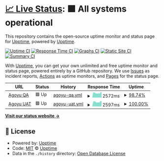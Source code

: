 # [📈 Live Status](https://upptime.github.io/upptime): <!--live status--> **🟩 All systems operational**

This repository contains the open-source uptime monitor and status page for [Upptime](https://upptime.js.org), powered by [Upptime](https://github.com/upptime/upptime).

[![Uptime CI](https://github.com/biginvn/upptime/workflows/Uptime%20CI/badge.svg)](https://github.com/biginvn/upptime/actions?query=workflow%3A%22Uptime+CI%22)
[![Response Time CI](https://github.com/biginvn/upptime/workflows/Response%20Time%20CI/badge.svg)](https://github.com/biginvn/upptime/actions?query=workflow%3A%22Response+Time+CI%22)
[![Graphs CI](https://github.com/biginvn/upptime/workflows/Graphs%20CI/badge.svg)](https://github.com/biginvn/upptime/actions?query=workflow%3A%22Graphs+CI%22)
[![Static Site CI](https://github.com/biginvn/upptime/workflows/Static%20Site%20CI/badge.svg)](https://github.com/biginvn/upptime/actions?query=workflow%3A%22Static+Site+CI%22)
[![Summary CI](https://github.com/biginvn/upptime/workflows/Summary%20CI/badge.svg)](https://github.com/biginvn/upptime/actions?query=workflow%3A%22Summary+CI%22)

With [Upptime](https://upptime.js.org), you can get your own unlimited and free uptime monitor and status page, powered entirely by a GitHub repository. We use [Issues](https://github.com/upptime/upptime/issues) as incident reports, [Actions](https://github.com/biginvn/upptime/actions) as uptime monitors, and [Pages](https://upptime.github.io/upptime) for the status page.

<!--start: status pages-->
<!-- This summary is generated by Upptime (https://github.com/upptime/upptime) -->
<!-- Do not edit this manually, your changes will be overwritten -->
<!-- prettier-ignore -->
| URL | Status | History | Response Time | Uptime |
| --- | ------ | ------- | ------------- | ------ |
| <img alt="" src="https://icons.duckduckgo.com/ip3/agoyu-qa.bigin.top.ico" height="13"> [Agoyu QA](https://agoyu-qa.bigin.top/) | 🟩 Up | [agoyu-qa.yml](https://github.com/biginvn/upptime/commits/HEAD/history/agoyu-qa.yml) | <details><summary><img alt="Response time graph" src="./graphs/agoyu-qa/response-time-week.png" height="20"> 2572ms</summary><br><a href="https://biginvn.github.io/upptime/history/agoyu-qa"><img alt="Response time 2433" src="https://img.shields.io/endpoint?url=https%3A%2F%2Fraw.githubusercontent.com%2Fbiginvn%2Fupptime%2FHEAD%2Fapi%2Fagoyu-qa%2Fresponse-time.json"></a><br><a href="https://biginvn.github.io/upptime/history/agoyu-qa"><img alt="24-hour response time 2994" src="https://img.shields.io/endpoint?url=https%3A%2F%2Fraw.githubusercontent.com%2Fbiginvn%2Fupptime%2FHEAD%2Fapi%2Fagoyu-qa%2Fresponse-time-day.json"></a><br><a href="https://biginvn.github.io/upptime/history/agoyu-qa"><img alt="7-day response time 2572" src="https://img.shields.io/endpoint?url=https%3A%2F%2Fraw.githubusercontent.com%2Fbiginvn%2Fupptime%2FHEAD%2Fapi%2Fagoyu-qa%2Fresponse-time-week.json"></a><br><a href="https://biginvn.github.io/upptime/history/agoyu-qa"><img alt="30-day response time 2433" src="https://img.shields.io/endpoint?url=https%3A%2F%2Fraw.githubusercontent.com%2Fbiginvn%2Fupptime%2FHEAD%2Fapi%2Fagoyu-qa%2Fresponse-time-month.json"></a><br><a href="https://biginvn.github.io/upptime/history/agoyu-qa"><img alt="1-year response time 2433" src="https://img.shields.io/endpoint?url=https%3A%2F%2Fraw.githubusercontent.com%2Fbiginvn%2Fupptime%2FHEAD%2Fapi%2Fagoyu-qa%2Fresponse-time-year.json"></a></details> | <details><summary><a href="https://biginvn.github.io/upptime/history/agoyu-qa">98.74%</a></summary><a href="https://biginvn.github.io/upptime/history/agoyu-qa"><img alt="All-time uptime 98.74%" src="https://img.shields.io/endpoint?url=https%3A%2F%2Fraw.githubusercontent.com%2Fbiginvn%2Fupptime%2FHEAD%2Fapi%2Fagoyu-qa%2Fuptime.json"></a><br><a href="https://biginvn.github.io/upptime/history/agoyu-qa"><img alt="24-hour uptime 100.00%" src="https://img.shields.io/endpoint?url=https%3A%2F%2Fraw.githubusercontent.com%2Fbiginvn%2Fupptime%2FHEAD%2Fapi%2Fagoyu-qa%2Fuptime-day.json"></a><br><a href="https://biginvn.github.io/upptime/history/agoyu-qa"><img alt="7-day uptime 98.74%" src="https://img.shields.io/endpoint?url=https%3A%2F%2Fraw.githubusercontent.com%2Fbiginvn%2Fupptime%2FHEAD%2Fapi%2Fagoyu-qa%2Fuptime-week.json"></a><br><a href="https://biginvn.github.io/upptime/history/agoyu-qa"><img alt="30-day uptime 98.74%" src="https://img.shields.io/endpoint?url=https%3A%2F%2Fraw.githubusercontent.com%2Fbiginvn%2Fupptime%2FHEAD%2Fapi%2Fagoyu-qa%2Fuptime-month.json"></a><br><a href="https://biginvn.github.io/upptime/history/agoyu-qa"><img alt="1-year uptime 98.74%" src="https://img.shields.io/endpoint?url=https%3A%2F%2Fraw.githubusercontent.com%2Fbiginvn%2Fupptime%2FHEAD%2Fapi%2Fagoyu-qa%2Fuptime-year.json"></a></details>
| <img alt="" src="https://icons.duckduckgo.com/ip3/agoyu-uat.bigin.top.ico" height="13"> [Agoyu UAT](https://agoyu-uat.bigin.top/) | 🟩 Up | [agoyu-uat.yml](https://github.com/biginvn/upptime/commits/HEAD/history/agoyu-uat.yml) | <details><summary><img alt="Response time graph" src="./graphs/agoyu-uat/response-time-week.png" height="20"> 2597ms</summary><br><a href="https://biginvn.github.io/upptime/history/agoyu-uat"><img alt="Response time 2620" src="https://img.shields.io/endpoint?url=https%3A%2F%2Fraw.githubusercontent.com%2Fbiginvn%2Fupptime%2FHEAD%2Fapi%2Fagoyu-uat%2Fresponse-time.json"></a><br><a href="https://biginvn.github.io/upptime/history/agoyu-uat"><img alt="24-hour response time 2971" src="https://img.shields.io/endpoint?url=https%3A%2F%2Fraw.githubusercontent.com%2Fbiginvn%2Fupptime%2FHEAD%2Fapi%2Fagoyu-uat%2Fresponse-time-day.json"></a><br><a href="https://biginvn.github.io/upptime/history/agoyu-uat"><img alt="7-day response time 2597" src="https://img.shields.io/endpoint?url=https%3A%2F%2Fraw.githubusercontent.com%2Fbiginvn%2Fupptime%2FHEAD%2Fapi%2Fagoyu-uat%2Fresponse-time-week.json"></a><br><a href="https://biginvn.github.io/upptime/history/agoyu-uat"><img alt="30-day response time 2620" src="https://img.shields.io/endpoint?url=https%3A%2F%2Fraw.githubusercontent.com%2Fbiginvn%2Fupptime%2FHEAD%2Fapi%2Fagoyu-uat%2Fresponse-time-month.json"></a><br><a href="https://biginvn.github.io/upptime/history/agoyu-uat"><img alt="1-year response time 2620" src="https://img.shields.io/endpoint?url=https%3A%2F%2Fraw.githubusercontent.com%2Fbiginvn%2Fupptime%2FHEAD%2Fapi%2Fagoyu-uat%2Fresponse-time-year.json"></a></details> | <details><summary><a href="https://biginvn.github.io/upptime/history/agoyu-uat">100.00%</a></summary><a href="https://biginvn.github.io/upptime/history/agoyu-uat"><img alt="All-time uptime 100.00%" src="https://img.shields.io/endpoint?url=https%3A%2F%2Fraw.githubusercontent.com%2Fbiginvn%2Fupptime%2FHEAD%2Fapi%2Fagoyu-uat%2Fuptime.json"></a><br><a href="https://biginvn.github.io/upptime/history/agoyu-uat"><img alt="24-hour uptime 100.00%" src="https://img.shields.io/endpoint?url=https%3A%2F%2Fraw.githubusercontent.com%2Fbiginvn%2Fupptime%2FHEAD%2Fapi%2Fagoyu-uat%2Fuptime-day.json"></a><br><a href="https://biginvn.github.io/upptime/history/agoyu-uat"><img alt="7-day uptime 100.00%" src="https://img.shields.io/endpoint?url=https%3A%2F%2Fraw.githubusercontent.com%2Fbiginvn%2Fupptime%2FHEAD%2Fapi%2Fagoyu-uat%2Fuptime-week.json"></a><br><a href="https://biginvn.github.io/upptime/history/agoyu-uat"><img alt="30-day uptime 100.00%" src="https://img.shields.io/endpoint?url=https%3A%2F%2Fraw.githubusercontent.com%2Fbiginvn%2Fupptime%2FHEAD%2Fapi%2Fagoyu-uat%2Fuptime-month.json"></a><br><a href="https://biginvn.github.io/upptime/history/agoyu-uat"><img alt="1-year uptime 100.00%" src="https://img.shields.io/endpoint?url=https%3A%2F%2Fraw.githubusercontent.com%2Fbiginvn%2Fupptime%2FHEAD%2Fapi%2Fagoyu-uat%2Fuptime-year.json"></a></details>

<!--end: status pages-->

[**Visit our status website →**](https://upptime.github.io/upptime)

## 📄 License

- Powered by: [Upptime](https://github.com/upptime/upptime)
- Code: [MIT](./LICENSE) © [Upptime](https://upptime.js.org)
- Data in the `./history` directory: [Open Database License](https://opendatacommons.org/licenses/odbl/1-0/)
